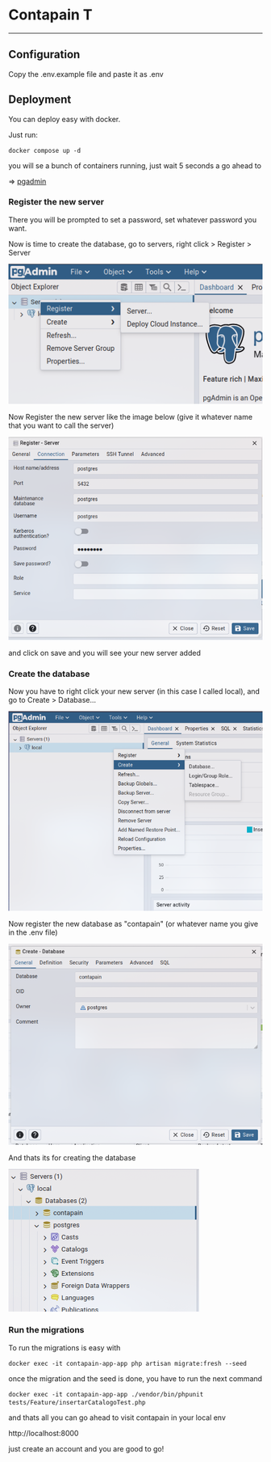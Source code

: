 # Contapain T
___
## Configuration

Copy the .env.example file and paste it as .env

## Deployment

You can deploy easy with docker.

Just run:
```shell
docker compose up -d
```

you will se a bunch of containers running, just wait 5 seconds a go ahead to

=> [pgadmin](http://localhost:5050)

### Register the new server

There you will be prompted to set a password, set whatever password you want.

Now is time to create the database, go to servers, right click > Register > Server

![Alt text](readme-assets/images/01.png "Add server")

Now Register the new server like the image below (give it whatever name that you want to call the server)

![Alt text](readme-assets/images/02.png "Register the new server")

and click on save and you will see your new server added

### Create the database
Now you have to right click your new server (in this case I called local), and go to Create > Database...

![Alt text](readme-assets/images/03.png "Go to create a new database")

Now register the new database as "contapain" (or whatever name you give in the .env file)

![Alt text](readme-assets/images/04.png "Go to create a new database")

And thats its for creating the database

![Alt text](readme-assets/images/05.png "Go to create a new database")

### Run the migrations

To run the migrations is easy with

```shell
docker exec -it contapain-app-app php artisan migrate:fresh --seed 
```

once the migration and the seed is done, you have to run the next command

```shell
docker exec -it contapain-app-app ./vendor/bin/phpunit tests/Feature/insertarCatalogoTest.php
```

and thats all you can go ahead to visit contapain in your local env

http://localhost:8000

just create an account and you are good to go!
